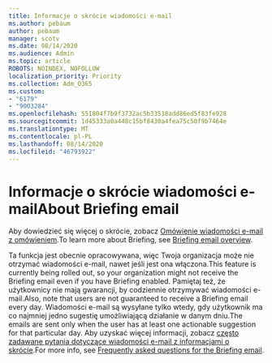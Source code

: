 ```yaml
---
title: Informacje o skrócie wiadomości e-mail
ms.author: pebaum
author: pebaum
manager: scotv
ms.date: 08/14/2020
ms.audience: Admin
ms.topic: article
ROBOTS: NOINDEX, NOFOLLOW
localization_priority: Priority
ms.collection: Adm_O365
ms.custom:
- "6179"
- "9003284"
ms.openlocfilehash: 551804f7b9f3732ac5b33518add86ed5f83fe928
ms.sourcegitcommit: 1d45333a0a448c15bf8430a4fea75c50f9b7464e
ms.translationtype: MT
ms.contentlocale: pl-PL
ms.lasthandoff: 08/14/2020
ms.locfileid: "46793922"
---
```

# <a name="about-briefing-email"></a><span data-ttu-id="e403d-102">Informacje o skrócie wiadomości e-mail</span><span class="sxs-lookup"><span data-stu-id="e403d-102">About Briefing email</span></span>

<span data-ttu-id="e403d-103">Aby dowiedzieć się więcej o skrócie, zobacz [Omówienie wiadomości e-mail z omówieniem](https://docs.microsoft.com/briefing/be-overview).</span><span class="sxs-lookup"><span data-stu-id="e403d-103">To learn more about Briefing, see [Briefing email overview](https://docs.microsoft.com/briefing/be-overview).</span></span>  

<span data-ttu-id="e403d-104">Ta funkcja jest obecnie opracowywana, więc Twoja organizacja może nie otrzymać wiadomości e-mail, nawet jeśli jest ona włączona.</span><span class="sxs-lookup"><span data-stu-id="e403d-104">This feature is currently being rolled out, so your organization might not receive the Briefing email even if you have Briefing enabled.</span></span> <span data-ttu-id="e403d-105">Pamiętaj też, że użytkownicy nie mają gwarancji, by codziennie otrzymywać wiadomości e-mail.</span><span class="sxs-lookup"><span data-stu-id="e403d-105">Also, note that users are not guaranteed to receive a Briefing email every day.</span></span> <span data-ttu-id="e403d-106">Wiadomości e-mail są wysyłane tylko wtedy, gdy użytkownik ma co najmniej jedno sugestię umożliwiającą działanie w danym dniu.</span><span class="sxs-lookup"><span data-stu-id="e403d-106">The emails are sent only when the user has at least one actionable suggestion for that particular day.</span></span> <span data-ttu-id="e403d-107">Aby uzyskać więcej informacji, zobacz [często zadawane pytania dotyczące wiadomości e-mail z informacjami o skrócie](https://docs.microsoft.com/briefing/be-faqs).</span><span class="sxs-lookup"><span data-stu-id="e403d-107">For more info, see [Frequently asked questions for the Briefing email](https://docs.microsoft.com/briefing/be-faqs).</span></span>